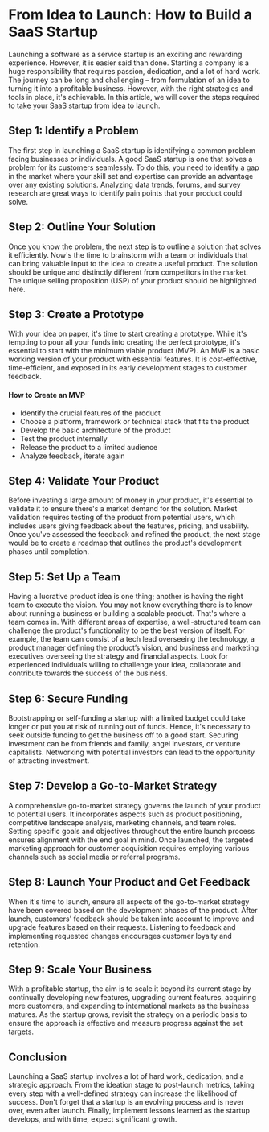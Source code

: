 # From Idea to Launch: How to Build a SaaS Startup

Launching a software as a service startup is an exciting and rewarding experience. However, it is easier said than done. Starting a company is a huge responsibility that requires passion, dedication, and a lot of hard work. The journey can be long and challenging – from formulation of an idea to turning it into a profitable business. However, with the right strategies and tools in place, it's achievable. In this article, we will cover the steps required to take your SaaS startup from idea to launch.

## Step 1: Identify a Problem

The first step in launching a SaaS startup is identifying a common problem facing businesses or individuals. A good SaaS startup is one that solves a problem for its customers seamlessly. To do this, you need to identify a gap in the market where your skill set and expertise can provide an advantage over any existing solutions. Analyzing data trends, forums, and survey research are great ways to identify pain points that your product could solve.

## Step 2: Outline Your Solution 

Once you know the problem, the next step is to outline a solution that solves it efficiently. Now's the time to brainstorm with a team or individuals that can bring valuable input to the idea to create a useful product. The solution should be unique and distinctly different from competitors in the market. The unique selling proposition (USP) of your product should be highlighted here.

## Step 3: Create a Prototype

With your idea on paper, it's time to start creating a prototype. While it's tempting to pour all your funds into creating the perfect prototype, it's essential to start with the minimum viable product (MVP). An MVP is a basic working version of your product with essential features. It is cost-effective, time-efficient, and exposed in its early development stages to customer feedback.

#### How to Create an MVP

- Identify the crucial features of the product 
- Choose a platform, framework or technical stack that fits the product
- Develop the basic architecture of the product
- Test the product internally
- Release the product to a limited audience
- Analyze feedback, iterate again

## Step 4: Validate Your Product

Before investing a large amount of money in your product, it's essential to validate it to ensure there's a market demand for the solution. Market validation requires testing of the product from potential users, which includes users giving feedback about the features, pricing, and usability. Once you've assessed the feedback and refined the product, the next stage would be to create a roadmap that outlines the product's development phases until completion.

## Step 5: Set Up a Team 

Having a lucrative product idea is one thing; another is having the right team to execute the vision. You may not know everything there is to know about running a business or building a scalable product. That's where a team comes in. With different areas of expertise, a well-structured team can challenge the product's functionality to be the best version of itself. For example, the team can consist of a tech lead overseeing the technology, a product manager defining the product’s vision, and business and marketing executives overseeing the strategy and financial aspects. Look for experienced individuals willing to challenge your idea, collaborate and contribute towards the success of the business.

## Step 6: Secure Funding 

Bootstrapping or self-funding a startup with a limited budget could take longer or put you at risk of running out of funds. Hence, it's necessary to seek outside funding to get the business off to a good start. Securing investment can be from friends and family, angel investors, or venture capitalists. Networking with potential investors can lead to the opportunity of attracting investment.

## Step 7: Develop a Go-to-Market Strategy

A comprehensive go-to-market strategy governs the launch of your product to potential users. It incorporates aspects such as product positioning, competitive landscape analysis, marketing channels, and team roles. Setting specific goals and objectives throughout the entire launch process ensures alignment with the end goal in mind. Once launched, the targeted marketing approach for customer acquisition requires employing various channels such as social media or referral programs.

## Step 8: Launch Your Product and Get Feedback

When it's time to launch, ensure all aspects of the go-to-market strategy have been covered based on the development phases of the product. After launch, customers' feedback should be taken into account to improve and upgrade features based on their requests. Listening to feedback and implementing requested changes encourages customer loyalty and retention.

## Step 9: Scale Your Business

With a profitable startup, the aim is to scale it beyond its current stage by continually developing new features, upgrading current features, acquiring more customers, and expanding to international markets as the business matures. As the startup grows, revisit the strategy on a periodic basis to ensure the approach is effective and measure progress against the set targets.

## Conclusion

Launching a SaaS startup involves a lot of hard work, dedication, and a strategic approach. From the ideation stage to post-launch metrics, taking every step with a well-defined strategy can increase the likelihood of success. Don't forget that a startup is an evolving process and is never over, even after launch. Finally, implement lessons learned as the startup develops, and with time, expect significant growth.
